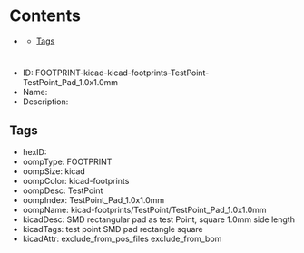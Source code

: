 



Contents
========

* [](#)
	* [Tags](#tags)

# 

- ID: FOOTPRINT-kicad-kicad-footprints-TestPoint-TestPoint_Pad_1.0x1.0mm
- Name: 
- Description: 

## Tags

- hexID: 
- oompType: FOOTPRINT
- oompSize: kicad
- oompColor: kicad-footprints
- oompDesc: TestPoint
- oompIndex: TestPoint_Pad_1.0x1.0mm
- oompName: kicad-footprints/TestPoint/TestPoint_Pad_1.0x1.0mm
- kicadDesc: SMD rectangular pad as test Point, square 1.0mm side length
- kicadTags: test point SMD pad rectangle square
- kicadAttr: exclude_from_pos_files exclude_from_bom
